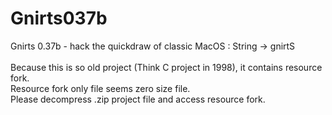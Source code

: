 Gnirts037b
==========

Gnirts 0.37b - hack the quickdraw of classic MacOS : String -> gnirtS<br/>
<br/>
Because this is so old project (Think C project in 1998), it contains resource fork.<br/>
Resource fork only file seems zero size file.<br/>
Please decompress .zip project file and access resource fork.<br/>
